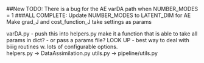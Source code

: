 ##New TODO:
There is a bug for the AE varDA path when NUMBER_MODES = 1
###ALL COMPLETE:
Update NUMBER_MODES to LATENT_DIM for AE
Make grad_J and cost_function_J take settings as params

varDA.py - push this into helpers.py
    make it a function that is able to take all params in dict? - or pass a params file?
    LOOK UP - best way to deal with biiig routines w. lots of configurable options.  
helpers.py -> DataAssimilation.py
utils.py -> pipeline/utils.py

